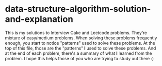 # data-structure-algorithm-solution-and-explanation
This is my solutions to Interview Cake and Leetcode problems. They're mixture of easy/medium problems. When solving these problems frequently enough, you start to notice "patterns" used to solve these problems. At the top of this file, those are the "patterns" I used to solve these problems. And at the end of each problem, there's a summary of what I learned from the problem. I hope this helps those of you who are trying to study out there :) 

